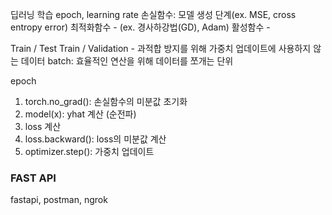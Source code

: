딥러닝 학습
epoch, learning rate
손실함수: 모델 생성 단계(ex. MSE, cross entropy error)
최적화함수 - (ex. 경사하강법(GD), Adam)
활성함수 - 

Train / Test
Train / Validation - 과적합 방지를 위해 가중치 업데이트에 사용하지 않는 데이터
batch: 효율적인 연산을 위해 데이터를 쪼개는 단위

epoch
1. torch.no_grad(): 손실함수의 미분값 초기화
2. model(x): yhat 계산 (순전파)
3. loss 계산
4. loss.backward(): loss의 미분값 계산
5. optimizer.step(): 가중치 업데이트


### FAST API

fastapi, postman, ngrok